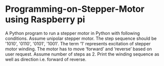 # Programming-on-Stepper-Motor using Raspberry pi

A Python program to run a stepper motor in Python with following conditions. Assume unipolar stepper motor. The step sequence should be '1010', '0110', '0101', '1001'. The term ‘1’ represents excitation of stepper motor winding. The motor has to move ‘forward’ and ‘reverse’ based on user request. Assume number of steps as 2. Print the winding sequence as well as direction i.e. forward of reverse.

